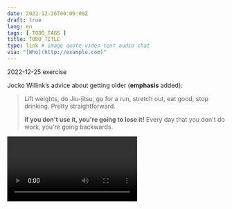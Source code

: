 ```yaml
---
date: 2022-12-26T00:00:00Z
draft: true
lang: en
tags: [ TODO_TAGS ]
title: TODO_TITLE
type: link # image quote video text audio chat
via: "[Who](http://example.com)"
---
```



2022-12-25 exercise


Jocko Willink’s advice about getting older (**emphasis** added):

> Lift weights, do Jiu-jitsu, go for a run, stretch out, eat good, stop drinking. Pretty straightforward.
>
> **If you don't use it, you're going to lose it!** Every day that you don't do work, you're going backwards.



![2022-12-25-exercise-0-971d287b-fb41-4ba0-909e-34c626522526.MP4](2022-12-25-exercise-0-971d287b-fb41-4ba0-909e-34c626522526.MP4)